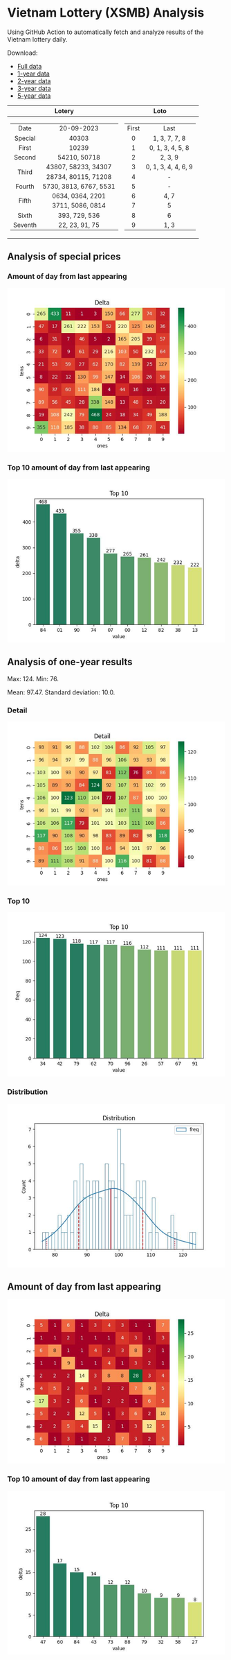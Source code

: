 # Vietnam Lottery (XSMB) Analysis

Using GitHub Action to automatically fetch and analyze results of the Vietnam lottery daily.

Download:

* [Full data](https://raw.githubusercontent.com/khiemdoan/vietnam-lottery-xsmb-analysis/main/results/xsmb.csv)
* [1-year data](https://raw.githubusercontent.com/khiemdoan/vietnam-lottery-xsmb-analysis/main/results/xsmb_1_year.csv)
* [2-year data](https://raw.githubusercontent.com/khiemdoan/vietnam-lottery-xsmb-analysis/main/results/xsmb_2_year.csv)
* [3-year data](https://raw.githubusercontent.com/khiemdoan/vietnam-lottery-xsmb-analysis/main/results/xsmb_3_year.csv)
* [5-year data](https://raw.githubusercontent.com/khiemdoan/vietnam-lottery-xsmb-analysis/main/results/xsmb_5_year.csv)

| Lotery      | Loto |
| :-----------: | :-----------: |
| <table><tr><td>Date</td><td>20-09-2023</td></tr><tr><td>Special</td><td>40303</td></tr><tr><td>First</td><td>10239</td></tr><tr><td>Second</td><td>54210, 50718</td></tr><tr><td rowspan="2">Third</td><td>43807, 58233, 34307</td></tr><tr><td>28734, 80115, 71208</td></tr><tr><td>Fourth</td><td>5730, 3813, 6767, 5531</td></tr><tr><td rowspan="2">Fifth</td><td>0634, 0364, 2201</td></tr><tr><td>3711, 5086, 0814</td></tr><tr><td>Sixth</td><td>393, 729, 536</td></tr><tr><td>Seventh</td><td>22, 23, 91, 75</td></tr></table> | <table><tr><td>First</td><td>Last</td></tr><tr><td>0</td><td>1, 3, 7, 7, 8</td></tr><tr><td>1</td><td>0, 1, 3, 4, 5, 8</td></tr><tr><td>2</td><td>2, 3, 9</td></tr><tr><td>3</td><td>0, 1, 3, 4, 4, 6, 9</td></tr><tr><td>4</td><td>-</td></tr><tr><td>5</td><td>-</td></tr><tr><td>6</td><td>4, 7</td></tr><tr><td>7</td><td>5</td></tr><tr><td>8</td><td>6</td></tr><tr><td>9</td><td>1, 3</td></tr></table> |


<h2>Analysis of special prices</h2>

<h3>Amount of day from last appearing</h3>

![Delta](images/special_delta.jpg)

<h3>Top 10 amount of day from last appearing</h3>

![Delta top 10](images/special_delta_top_10.jpg)

<h2>Analysis of one-year results</h2>

Max: 124. Min: 76.

Mean: 97.47. Standard deviation: 10.0.

<h3>Detail</h3>

![Detail](images/heatmap.jpg)

<h3>Top 10</h3>

![Top 10](images/top-10.jpg)

<h3>Distribution</h3>

![Distribution](images/distribution.jpg)

<h2>Amount of day from last appearing</h2>

![Delta](images/delta.jpg)

<h3>Top 10 amount of day from last appearing</h3>

![Delta top 10](images/delta_top_10.jpg)